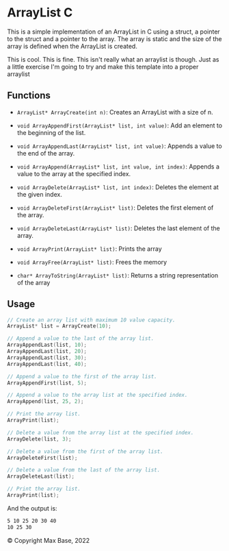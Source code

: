 # ArrayList C

This is a simple implementation of an ArrayList in C using a struct, a pointer to the struct and a pointer to the array. The array is static and the size of the array is defined when the ArrayList is created.

This is cool. This is fine. This isn't really what an arraylist is though. Just as a little exercise I'm going to try and make this template into a proper arraylist

## Functions

- `ArrayList* ArrayCreate(int n)`: Creates an ArrayList with a size of n.

- `void ArrayAppendFirst(ArrayList* list, int value)`: Add an element to the beginning of the list.

- `void ArrayAppendLast(ArrayList* list, int value)`: Appends a value to the end of the array.

- `void ArrayAppend(ArrayList* list, int value, int index)`: Appends a value to the array at the specified index.

- `void ArrayDelete(ArrayList* list, int index)`: Deletes the element at the given index.

- `void ArrayDeleteFirst(ArrayList* list)`: Deletes the first element of the array.

- `void ArrayDeleteLast(ArrayList* list)`: Deletes the last element of the array.

- `void ArrayPrint(ArrayList* list)`: Prints the array

- `void ArrayFree(ArrayList* list)`: Frees the memory

- `char* ArrayToString(ArrayList* list)`: Returns a string representation of the array

## Usage

```c
// Create an array list with maximum 10 value capacity.
ArrayList* list = ArrayCreate(10);

// Append a value to the last of the array list.
ArrayAppendLast(list, 10);
ArrayAppendLast(list, 20);
ArrayAppendLast(list, 30);
ArrayAppendLast(list, 40);

// Append a value to the first of the array list.
ArrayAppendFirst(list, 5);

// Append a value to the array list at the specified index.
ArrayAppend(list, 25, 2);

// Print the array list.
ArrayPrint(list);

// Delete a value from the array list at the specified index.
ArrayDelete(list, 3);

// Delete a value from the first of the array list.
ArrayDeleteFirst(list);

// Delete a value from the last of the array list.
ArrayDeleteLast(list);

// Print the array list.
ArrayPrint(list);
```

And the output is:

```bash
5 10 25 20 30 40
10 25 30
```

© Copyright Max Base, 2022
